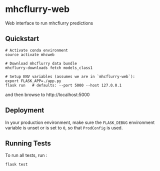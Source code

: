 mhcflurry-web
============

Web interface to run mhcflurry predictions

Quickstart
----------

```sourceCode
# Activate conda environment
source activate mhcweb

# Download mhcflurry data bundle
mhcflurry-downloads fetch models_class1

# Setup ENV variables (assumes we are in `mhcflurry-web`):
export FLASK_APP=./app.py
flask run   # defaults: --port 5000 --host 127.0.0.1
```

and then browse to http://localhost:5000

Deployment
----------

In your production environment, make sure the `FLASK_DEBUG` environment variable
is unset or is set to `0`, so that `ProdConfig` is used.

Running Tests
-------------

To run all tests, run :

    flask test
